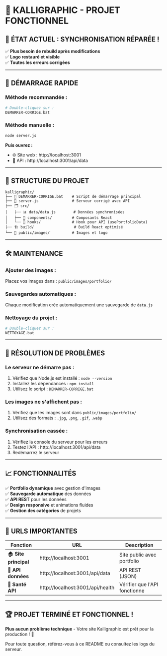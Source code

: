 # 🎨 KALLIGRAPHIC - PROJET FONCTIONNEL

## 🎉 **ÉTAT ACTUEL : SYNCHRONISATION RÉPARÉE !**

✅ **Plus besoin de rebuild après modifications**  
✅ **Logo restauré et visible**  
✅ **Toutes les erreurs corrigées**  

---

## 🚀 **DÉMARRAGE RAPIDE**

### **Méthode recommandée :**
```bash
# Double-cliquez sur :
DEMARRER-CORRIGE.bat
```

### **Méthode manuelle :**
```bash
node server.js
```

**Puis ouvrez :**
- 🌐 Site web : http://localhost:3001
- 📡 API : http://localhost:3001/api/data

---


## 📁 **STRUCTURE DU PROJET**

```
kalligraphic/
├── 🚀 DEMARRER-CORRIGE.bat    # Script de démarrage principal
├── 📄 server.js               # Serveur corrigé avec API
├── 🗂️ src/
│   ├── 📊 data/data.js        # Données synchronisées
│   ├── 🎨 components/         # Composants React
│   └── 📱 hooks/              # Hook pour API (usePortfolioData)
├── 🏗️ build/                  # Build React optimisé
└── 📸 public/images/          # Images et logo
```

---

## 🛠️ **MAINTENANCE**

### **Ajouter des images :**
Placez vos images dans : `public/images/portfolio/`

### **Sauvegardes automatiques :**
Chaque modification crée automatiquement une sauvegarde de `data.js`

### **Nettoyage du projet :**
```bash
# Double-cliquez sur :
NETTOYAGE.bat
```

---

## 🔧 **RÉSOLUTION DE PROBLÈMES**

### **Le serveur ne démarre pas :**
1. Vérifiez que Node.js est installé : `node --version`
2. Installez les dépendances : `npm install`
3. Utilisez le script : `DEMARRER-CORRIGE.bat`

### **Les images ne s'affichent pas :**
1. Vérifiez que les images sont dans `public/images/portfolio/`
2. Utilisez des formats : `.jpg`, `.png`, `.gif`, `.webp`

### **Synchronisation cassée :**
1. Vérifiez la console du serveur pour les erreurs
2. Testez l'API : http://localhost:3001/api/data
3. Redémarrez le serveur

---

## 📈 **FONCTIONNALITÉS**

✅ **Portfolio dynamique** avec gestion d'images  
✅ **Sauvegarde automatique** des données  
✅ **API REST** pour les données  
✅ **Design responsive** et animations fluides  
✅ **Gestion des catégories** de projets  

---

## 🎯 **URLS IMPORTANTES**

| Fonction | URL | Description |
|----------|-----|-------------|
| 🏠 **Site principal** | http://localhost:3001 | Site public avec portfolio |
| 📡 **API données** | http://localhost:3001/api/data | API REST (JSON) |
| 💚 **Santé API** | http://localhost:3001/api/health | Vérifier que l'API fonctionne |

---

## 🏆 **PROJET TERMINÉ ET FONCTIONNEL !**

**Plus aucun problème technique** - Votre site Kalligraphic est prêt pour la production ! 🎉

Pour toute question, référez-vous à ce README ou consultez les logs du serveur.
